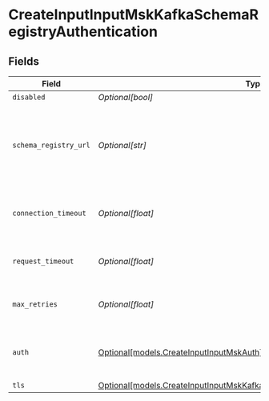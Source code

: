 # CreateInputInputMskKafkaSchemaRegistryAuthentication


## Fields

| Field                                                                                                                                                    | Type                                                                                                                                                     | Required                                                                                                                                                 | Description                                                                                                                                              |
| -------------------------------------------------------------------------------------------------------------------------------------------------------- | -------------------------------------------------------------------------------------------------------------------------------------------------------- | -------------------------------------------------------------------------------------------------------------------------------------------------------- | -------------------------------------------------------------------------------------------------------------------------------------------------------- |
| `disabled`                                                                                                                                               | *Optional[bool]*                                                                                                                                         | :heavy_minus_sign:                                                                                                                                       | N/A                                                                                                                                                      |
| `schema_registry_url`                                                                                                                                    | *Optional[str]*                                                                                                                                          | :heavy_minus_sign:                                                                                                                                       | URL for accessing the Confluent Schema Registry. Example: http://localhost:8081. To connect over TLS, use https instead of http.                         |
| `connection_timeout`                                                                                                                                     | *Optional[float]*                                                                                                                                        | :heavy_minus_sign:                                                                                                                                       | Maximum time to wait for a Schema Registry connection to complete successfully                                                                           |
| `request_timeout`                                                                                                                                        | *Optional[float]*                                                                                                                                        | :heavy_minus_sign:                                                                                                                                       | Maximum time to wait for the Schema Registry to respond to a request                                                                                     |
| `max_retries`                                                                                                                                            | *Optional[float]*                                                                                                                                        | :heavy_minus_sign:                                                                                                                                       | Maximum number of times to try fetching schemas from the Schema Registry                                                                                 |
| `auth`                                                                                                                                                   | [Optional[models.CreateInputInputMskAuth]](../models/createinputinputmskauth.md)                                                                         | :heavy_minus_sign:                                                                                                                                       | Credentials to use when authenticating with the schema registry using basic HTTP authentication                                                          |
| `tls`                                                                                                                                                    | [Optional[models.CreateInputInputMskKafkaSchemaRegistryTLSSettingsClientSide]](../models/createinputinputmskkafkaschemaregistrytlssettingsclientside.md) | :heavy_minus_sign:                                                                                                                                       | N/A                                                                                                                                                      |
